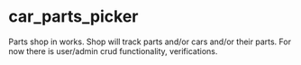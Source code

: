 # car_parts_picker
Parts shop in works. Shop will track parts and/or cars and/or their parts.
For now there is user/admin crud functionality, verifications.
